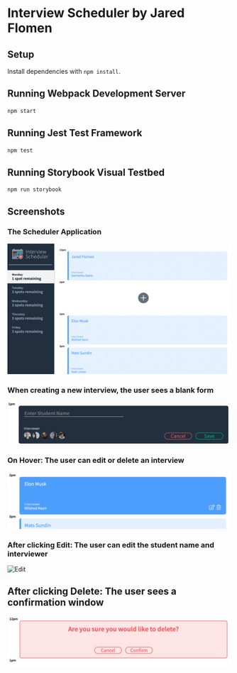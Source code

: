 # Interview Scheduler by Jared Flomen

## Setup

Install dependencies with `npm install`.

## Running Webpack Development Server

```sh
npm start
```

## Running Jest Test Framework

```sh
npm test
```

## Running Storybook Visual Testbed

```sh
npm run storybook
```

## Screenshots

### The Scheduler Application
![The Scheduler Application](https://github.com/JaredFlomen/scheduler/blob/master/docs/Scheduler.png?raw=true)

### When creating a new interview, the user sees a blank form
![Blank](https://github.com/JaredFlomen/scheduler/blob/master/docs/Blank%20Form.png?raw=true)

### On Hover: The user can edit or delete an interview
![Hover](https://github.com/JaredFlomen/scheduler/blob/master/docs/Highlighted.png?raw=true)

### After clicking Edit: The user can edit the student name and interviewer
![Edit](hhttps://github.com/JaredFlomen/scheduler/blob/master/docs/Edit.png?raw=true)

## After clicking Delete: The user sees a confirmation window 
![Delete](https://github.com/JaredFlomen/scheduler/blob/master/docs/Confirm%20Delete.png?raw=true)



